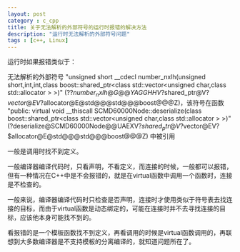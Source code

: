 ```yaml
---
layout: post
category : c_cpp
title: 关于无法解析的外部符号的运行时报错的解决方法
description: "运行时无法解析的外部符号问题"
tags : [c++, Linux]
---
```


运行时如果报错类似于：

无法解析的外部符号 "unsigned short __cdecl number_nxlh<unsigned short>(unsigned short,int,int,class boost::shared_ptr<class std::vector<unsigned char,class std::allocator<unsigned char> > >)" (??$number_nxlh@G@@YAGGHHV?$shared_ptr@V?$vector@EV?$allocator@E@std@@@std@@@boost@@@Z)，该符号在函数 "public: virtual void __thiscall SCMD60000Node::deserialize(class boost::shared_ptr<class std::vector<unsigned char,class std::allocator<unsigned char> > >)" (?deserialize@SCMD60000Node@@UAEXV?$shared_ptr@V?$vector@EV?$allocator@E@std@@@std@@@boost@@@Z) 中被引用


一般是调用时找不到定义。

一般编译器编译代码时，只看声明，不看定义，而连接的时候，一般都可以报错，但有一种情况在C++中是不会报错的，就是在virtual函数中调用一个函数时，连接是不检查的。

一般来说，编译器编译代码时只检查是否声明，连接时才使用类似于符号表去找连接的目标，而由于virtual函数是动态绑定的，可能在连接时并不去寻找连接的目标，应该他本身可能找不到的。

看报错的是一个模板函数找不到定义，再看调用的时候是virtual函数调用的，再联想到大多数编译器是不支持模板的分离编译的，就知道问题所在了。
